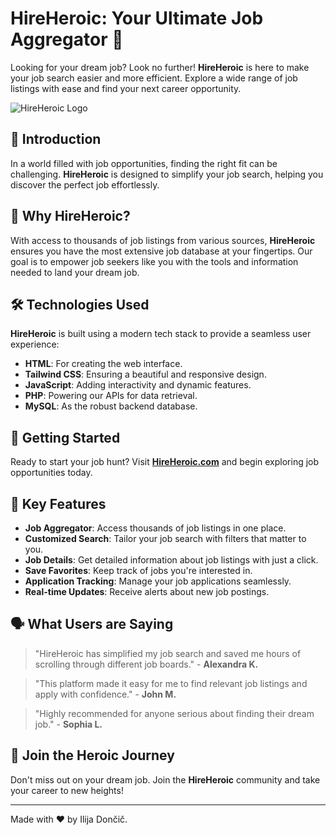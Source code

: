 
# HireHeroic: Your Ultimate Job Aggregator 🚀

Looking for your dream job? Look no further! **HireHeroic** is here to make your job search easier and more efficient. Explore a wide range of job listings with ease and find your next career opportunity.

![HireHeroic Logo](./icons/hireheroic.png)

## 🌟 Introduction

In a world filled with job opportunities, finding the right fit can be challenging. **HireHeroic** is designed to simplify your job search, helping you discover the perfect job effortlessly.

## 🚀 Why HireHeroic?

With access to thousands of job listings from various sources, **HireHeroic** ensures you have the most extensive job database at your fingertips. Our goal is to empower job seekers like you with the tools and information needed to land your dream job.

## 🛠️ Technologies Used

**HireHeroic** is built using a modern tech stack to provide a seamless user experience:

- **HTML**: For creating the web interface.
- **Tailwind CSS**: Ensuring a beautiful and responsive design.
- **JavaScript**: Adding interactivity and dynamic features.
- **PHP**: Powering our APIs for data retrieval.
- **MySQL**: As the robust backend database.

## 📝 Getting Started

Ready to start your job hunt? Visit **[HireHeroic.com](https://hireheroic.com)** and begin exploring job opportunities today.

## 💼 Key Features

- **Job Aggregator**: Access thousands of job listings in one place.
- **Customized Search**: Tailor your job search with filters that matter to you.
- **Job Details**: Get detailed information about job listings with just a click.
- **Save Favorites**: Keep track of jobs you're interested in.
- **Application Tracking**: Manage your job applications seamlessly.
- **Real-time Updates**: Receive alerts about new job postings.

## 🗣️ What Users are Saying

> "HireHeroic has simplified my job search and saved me hours of scrolling through different job boards." - **Alexandra K.**

> "This platform made it easy for me to find relevant job listings and apply with confidence." - **John M.**

> "Highly recommended for anyone serious about finding their dream job." - **Sophia L.**


## 🌟 Join the Heroic Journey

Don't miss out on your dream job. Join the **HireHeroic** community and take your career to new heights!

---

Made with ❤️ by Ilija Dončič.
